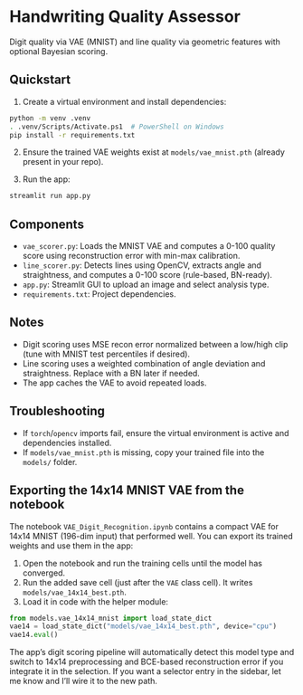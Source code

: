 # Handwriting Quality Assessor

Digit quality via VAE (MNIST) and line quality via geometric features with optional Bayesian scoring.

## Quickstart

1. Create a virtual environment and install dependencies:

```bash
python -m venv .venv
. .venv/Scripts/Activate.ps1  # PowerShell on Windows
pip install -r requirements.txt
```

2. Ensure the trained VAE weights exist at `models/vae_mnist.pth` (already present in your repo).

3. Run the app:

```bash
streamlit run app.py
```

## Components

- `vae_scorer.py`: Loads the MNIST VAE and computes a 0-100 quality score using reconstruction error with min-max calibration.
- `line_scorer.py`: Detects lines using OpenCV, extracts angle and straightness, and computes a 0-100 score (rule-based, BN-ready).
- `app.py`: Streamlit GUI to upload an image and select analysis type.
- `requirements.txt`: Project dependencies.

## Notes

- Digit scoring uses MSE recon error normalized between a low/high clip (tune with MNIST test percentiles if desired).
- Line scoring uses a weighted combination of angle deviation and straightness. Replace with a BN later if needed.
- The app caches the VAE to avoid repeated loads.

## Troubleshooting

- If `torch`/`opencv` imports fail, ensure the virtual environment is active and dependencies installed.
- If `models/vae_mnist.pth` is missing, copy your trained file into the `models/` folder.

## Exporting the 14x14 MNIST VAE from the notebook

The notebook `VAE_Digit_Recognition.ipynb` contains a compact VAE for 14x14 MNIST (196-dim input) that performed well. You can export its trained weights and use them in the app:

1. Open the notebook and run the training cells until the model has converged.
2. Run the added save cell (just after the `VAE` class cell). It writes `models/vae_14x14_best.pth`.
3. Load it in code with the helper module:

```python
from models.vae_14x14_mnist import load_state_dict
vae14 = load_state_dict("models/vae_14x14_best.pth", device="cpu")
vae14.eval()
```

The app’s digit scoring pipeline will automatically detect this model type and switch to 14x14 preprocessing and BCE-based reconstruction error if you integrate it in the selection. If you want a selector entry in the sidebar, let me know and I’ll wire it to the new path.
